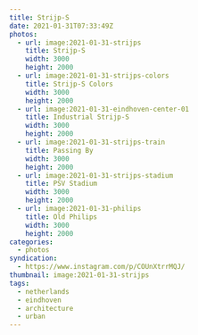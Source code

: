 ```yaml
---
title: Strijp-S
date: 2021-01-31T07:33:49Z
photos:
  - url: image:2021-01-31-strijps
    title: Strijp-S
    width: 3000
    height: 2000
  - url: image:2021-01-31-strijps-colors
    title: Strijp-S Colors
    width: 3000
    height: 2000
  - url: image:2021-01-31-eindhoven-center-01
    title: Industrial Strijp-S
    width: 3000
    height: 2000
  - url: image:2021-01-31-strijps-train
    title: Passing By
    width: 3000
    height: 2000
  - url: image:2021-01-31-strijps-stadium
    title: PSV Stadium
    width: 3000
    height: 2000
  - url: image:2021-01-31-philips
    title: Old Philips
    width: 3000
    height: 2000
categories:
  - photos
syndication:
  - https://www.instagram.com/p/COUnXtrrMQJ/
thumbnail: image:2021-01-31-strijps
tags:
  - netherlands
  - eindhoven
  - architecture
  - urban
---
```


<style>
.fg-2021-01-31-strijp-s {
  grid-template-columns: repeat(6, 1fr);
  grid-template-areas:
    "z z z z z z"
    "a a a b b b"
    "c c c d d d"
    "e e e e e e";
}

.fg-2021-01-31-strijp-s > *:nth-child(1) { grid-area: z; }
.fg-2021-01-31-strijp-s > *:nth-child(2) { grid-area: a; }
.fg-2021-01-31-strijp-s > *:nth-child(3) { grid-area: b; }
.fg-2021-01-31-strijp-s > *:nth-child(4) { grid-area: c; }
.fg-2021-01-31-strijp-s > *:nth-child(5) { grid-area: d; }
.fg-2021-01-31-strijp-s > *:nth-child(6) { grid-area: e; }
</style>
